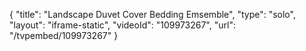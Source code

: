 {
    "title": "Landscape Duvet Cover Bedding Emsemble",
    "type": "solo",
    "layout": "iframe-static",
    "videoId": "109973267",
    "url": "\/tvpembed\/109973267"
}